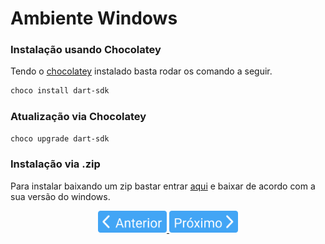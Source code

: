 # Ambiente Windows

### Instalação usando Chocolatey

Tendo o [chocolatey](https://chocolatey.org/) instalado basta rodar os comando a seguir.

```powershell
choco install dart-sdk
```

### Atualização via Chocolatey

```powershell
choco upgrade dart-sdk
```

### Instalação via .zip

Para instalar baixando um zip bastar entrar [aqui](https://dart.dev/tools/sdk/archive) e baixar de acordo com a sua versão do windows.

<p align="center">
  <a href="1-AmbienteLinux.md">
    <img src="/4noobsAssets/anterior.svg" height=35>
  </a>
  <a href="2-AmbienteMacOS.md">
    <img src="/4noobsAssets/proximo.svg" height=35>
  </a>
</p>